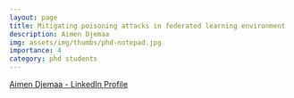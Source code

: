 ```yaml
---
layout: page
title: Mitigating poisoning attacks in federated learning environment
description: Aimen Djemaa
img: assets/img/thumbs/phd-notepad.jpg
importance: 4
category: phd students
---
```


[Aimen Djemaa - LinkedIn Profile](https://www.linkedin.com/in/aimen-djemaa-658a0820b/?trk=people_directory&originalSubdomain=uk)
